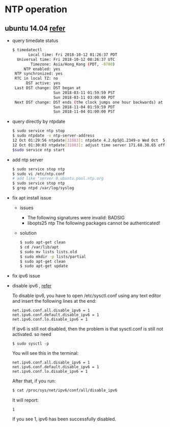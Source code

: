 # NTP operation
## ubuntu 14.04 [refer](https://askubuntu.com/questions/929805/timedatectl-ntp-sync-cannot-set-to-yes)

* query timedate status
  ```bash
  $ timedatectl
         Local time: Fri 2018-10-12 01:26:37 PDT
    Universal time: Fri 2018-10-12 08:26:37 UTC
          Timezone: Asia/Hong_Kong (PDT, -0700)
       NTP enabled: yes
   NTP synchronized: yes
   RTC in local TZ: no
        DST active: yes
   Last DST change: DST began at
                    Sun 2018-03-11 01:59:59 PST
                    Sun 2018-03-11 03:00:00 PDT
   Next DST change: DST ends (the clock jumps one hour backwards) at
                    Sun 2018-11-04 01:59:59 PDT
                    Sun 2018-11-04 01:00:00 PST
  ```
* query directly by ntpdate

  ```bash
  $ sudo service ntp stop
  $ sudo ntpdate -v ntp-server-address
  12 Oct 01:29:56 ntpdate[31083]: ntpdate 4.2.6p5@1.2349-o Wed Oct  5 12:35:26 UTC 2016 (1)
  12 Oct 01:30:03 ntpdate[31083]: adjust time server 171.68.38.65 offset -0.043101 sec
  $sudo service ntp start
  ```
  
* add ntp server

  ```bash
  $ sudo service stop ntp
  $ sudo vi /etc/ntp.conf
  # add like "server 0.ubuntu.pool.ntp.org
  $ sudo service stop ntp
  $ grep ntpd /var/log/syslog 
  ```
  
* fix apt install issue
  
  * issues
    * The following signatures were invalid: BADSIG
    * libopts25 ntp The following packages cannot be authenticated!
    
  * solution
    ```bash
    $ sudo apt-get clean 
    $ cd /var/lib/apt 
    $ sudo mv lists lists.old 
    $ sudo mkdir -p lists/partial 
    $ sudo apt-get clean 
    $ sudo apt-get update
    ```
 * fix ipv6 issue
  * disable ipv6 , [refer](https://askubuntu.com/questions/440649/how-to-disable-ipv6-in-ubuntu-14-04)
  
    To disable ipv6, you have to open /etc/sysctl.conf using any text editor and insert the following lines at the end:

      ```
      net.ipv6.conf.all.disable_ipv6 = 1
      net.ipv6.conf.default.disable_ipv6 = 1
      net.ipv6.conf.lo.disable_ipv6 = 1

      ```
    If ipv6 is still not disabled, then the problem is that sysctl.conf is still not activated.
    so need

      ```
      $ sudo sysctl -p
      ```

     You will see this in the terminal:

      ```
      net.ipv6.conf.all.disable_ipv6 = 1
      net.ipv6.conf.default.disable_ipv6 = 1
      net.ipv6.conf.lo.disable_ipv6 = 1
      ```
      
      After that, if you run:

      ```bash
      $ cat /proc/sys/net/ipv6/conf/all/disable_ipv6
      ```

      It will report:

      ```
      1
      ```
      If you see 1, ipv6 has been successfully disabled.
